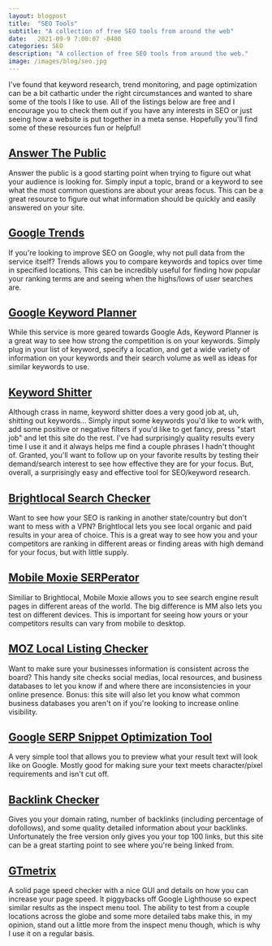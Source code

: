 ```yaml
---
layout: blogpost
title:  "SEO Tools"
subtitle: "A collection of free SEO tools from around the web"
date:   2021-09-9 7:00:07 -0400
categories: SEO 
description: "A collection of free SEO tools from around the web."
image: /images/blog/seo.jpg
---
```

I've found that keyword research, trend monitoring, and page optimization can be a bit cathartic under the right circumstances and wanted to share some of the tools I like to use. All of the listings below are free and I encourage you to check them out if you have any interests in SEO or just seeing how a website is put together in a meta sense. Hopefully you'll find some of these resources fun or helpful!

<h2><a href="https://answerthepublic.com">Answer The Public</a></h2>
Answer the public is a good starting point when trying to figure out what your audience is looking for. Simply input a topic, brand or a keyword to see what the most common questions are about your areas focus. This can be a great resource to figure out what information should be quickly and easily answered on your site.

<h2><a href="https://trends.google.com/trends/?geo=US">Google Trends</a></h2>
If you're looking to improve SEO on Google, why not pull data from the service itself? Trends allows you to compare keywords and topics over time in specified locations. This can be incredibly useful for finding how popular your ranking terms are and seeing when the highs/lows of user searches are.

<h2><a href="https://ads.google.com/home/tools/keyword-planner/">Google Keyword Planner</a></h2>
While this service is more geared towards Google Ads, Keyword Planner is a great way to see how strong the competition is on your keywords. Simply plug in your list of keyword, specify a location, and get a wide variety of information on your keywords and their search volume as well as ideas for similar keywords to use.

<h2><a href="https://keywordshitter.com/">Keyword Shitter</a></h2>
Although crass in name, keyword shitter does a very good job at, uh, shitting out keywords...
Simply input some keywords you'd like to work with, add some positive or negative filters if you'd like to get fancy, press "start job" and let this site do the rest. I've had surprisingly quality results every time I use it and it always helps me find a couple phrases I hadn't thought of. Granted, you'll want to follow up on your favorite results by testing their demand/search interest to see how effective they are for your focus. But, overall, a surprisingly easy and effective tool for SEO/keyword research.

<h2><a href="https://www.brightlocal.com/local-search-results-checker/">Brightlocal Search Checker</a></h2>
Want to see how your SEO is ranking in another state/country but don't want to mess with a VPN? Brightlocal lets you see local organic and paid results in your area of choice. This is a great way to see how you and your competitors are ranking in different areas or finding areas with high demand for your focus, but with little supply.

<h2><a href="https://mobilemoxie.com/tools/mobile-serp-test/">Mobile Moxie SERPerator</a></h2>
Similiar to Brightlocal, Mobile Moxie allows you to see search engine result pages in different areas of the world. The big difference is MM also lets you test on different devices. This is important for seeing how yours or your competitors results can vary from mobile to desktop. 

<h2><a href="https://moz.com/products/local/check-listing">MOZ Local Listing Checker</a></h2>
Want to make sure your businesses information is consistent across the board? This handy site checks social medias, local resources, and business databases to let you know if and where there are inconsistencies in your online presence. 
Bonus: this site will also let you know what common business databases you aren't on if you're looking to increase online visibility.

<h2><a href="https://www.highervisibility.com/seo/tools/serp-snippet-optimizer/">Google SERP Snippet Optimization Tool</a></h2>
A very simple tool that allows you to preview what your result text will look like on Google. Mostly good for making sure your text meets character/pixel requirements and isn't cut off.

<h2><a href="https://ahrefs.com/backlink-checker">Backlink Checker</a></h2>
Gives you your domain rating, number of backlinks (including percentage of dofollows), and some quality detailed information about your backlinks. Unfortunately the free version only gives you your top 100 links, but this site can be a great starting point to see where you're being linked from.

<h2><a href="https://gtmetrix.com/">GTmetrix</a></h2>
A solid page speed checker with a nice GUI and details on how you can increase your page speed. It piggybacks off Google Lighthouse so expect similar results as the inspect menu tool. The ability to test from a couple locations across the globe and some more detailed tabs make this, in my opinion, stand out a little more from the inspect menu though, which is why I use it on a regular basis.

